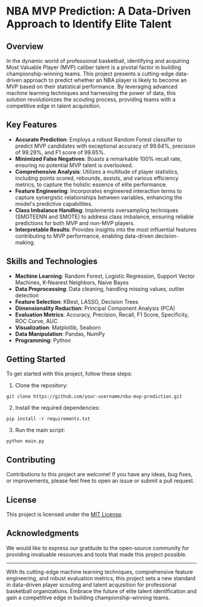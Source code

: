# NBA MVP Prediction: A Data-Driven Approach to Identify Elite Talent

## Overview

In the dynamic world of professional basketball, identifying and acquiring Most Valuable Player (MVP) caliber talent is a pivotal factor in building championship-winning teams. This project presents a cutting-edge data-driven approach to predict whether an NBA player is likely to become an MVP based on their statistical performance. By leveraging advanced machine learning techniques and harnessing the power of data, this solution revolutionizes the scouting process, providing teams with a competitive edge in talent acquisition.

## Key Features

- **Accurate Prediction**: Employs a robust Random Forest classifier to predict MVP candidates with exceptional accuracy of 99.64%, precision of 99.29%, and F1 score of 99.65%.
- **Minimized False Negatives**: Boasts a remarkable 100% recall rate, ensuring no potential MVP talent is overlooked.
- **Comprehensive Analysis**: Utilizes a multitude of player statistics, including points scored, rebounds, assists, and various efficiency metrics, to capture the holistic essence of elite performance.
- **Feature Engineering**: Incorporates engineered interaction terms to capture synergistic relationships between variables, enhancing the model's predictive capabilities.
- **Class Imbalance Handling**: Implements oversampling techniques (SMOTEENN and SMOTE) to address class imbalance, ensuring reliable predictions for both MVP and non-MVP players.
- **Interpretable Results**: Provides insights into the most influential features contributing to MVP performance, enabling data-driven decision-making.

## Skills and Technologies

- **Machine Learning**: Random Forest, Logistic Regression, Support Vector Machines, K-Nearest Neighbors, Naive Bayes
- **Data Preprocessing**: Data cleaning, handling missing values, outlier detection
- **Feature Selection**: KBest, LASSO, Decision Trees
- **Dimensionality Reduction**: Principal Component Analysis (PCA)
- **Evaluation Metrics**: Accuracy, Precision, Recall, F1 Score, Specificity, ROC Curve, AUC
- **Visualization**: Matplotlib, Seaborn
- **Data Manipulation**: Pandas, NumPy
- **Programming**: Python

## Getting Started

To get started with this project, follow these steps:

1. Clone the repository:

```
git clone https://github.com/your-username/nba-mvp-prediction.git
```

2. Install the required dependencies:

```
pip install -r requirements.txt
```

3. Run the main script:

```
python main.py
```

## Contributing

Contributions to this project are welcome! If you have any ideas, bug fixes, or improvements, please feel free to open an issue or submit a pull request.

## License

This project is licensed under the [MIT License](LICENSE).

## Acknowledgments

We would like to express our gratitude to the open-source community for providing invaluable resources and tools that made this project possible.

---

With its cutting-edge machine learning techniques, comprehensive feature engineering, and robust evaluation metrics, this project sets a new standard in data-driven player scouting and talent acquisition for professional basketball organizations. Embrace the future of elite talent identification and gain a competitive edge in building championship-winning teams.
